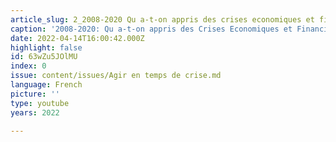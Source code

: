 ```yaml
---
article_slug: 2_2008-2020 Qu a-t-on appris des crises economiques et financieres
caption: '2008-2020: Qu a-t-on appris des Crises Economiques et Financières ?'
date: 2022-04-14T16:00:42.000Z
highlight: false
id: 63wZu5JOlMU
index: 0
issue: content/issues/Agir en temps de crise.md
language: French
picture: ''
type: youtube
years: 2022

---
```

